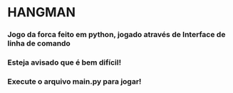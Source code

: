 # HANGMAN
### Jogo da forca feito em python, jogado através de Interface de linha de comando 
### Esteja avisado que é bem difícil! 

### Execute o arquivo main.py para jogar!
